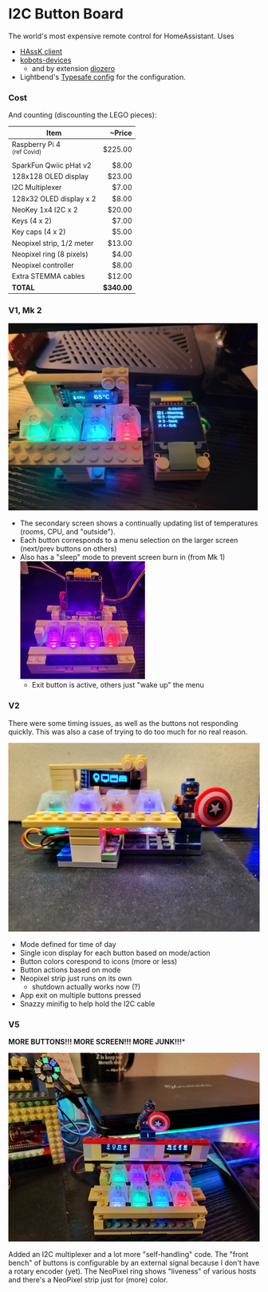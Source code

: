 # I2C Button Board

The world's most expensive remote control for HomeAssistant. Uses

- [HAssK client](https://github.com/EAGrahamJr/HAssK)
- [kobots-devices](https://github.com/EAGrahamJr/kobots-devices)
  - and by extension [diozero](https://www.diozero.com/)
- Lightbend's [Typesafe config](https://github.com/lightbend/config) for the configuration.

### Cost

And counting (discounting the LEGO pieces):

| Item                                      |      ~Price |
|-------------------------------------------|------------:|
| Raspberry Pi 4<br/><sup>(ref Covid)</sup> |     $225.00 |
| SparkFun Qwiic pHat v2                    |       $8.00 |
| 128x128 OLED display                      |      $23.00 |
| I2C Multiplexer                           |       $7.00 |
| 128x32 OLED display x 2                   |       $8.00 |
| NeoKey 1x4 I2C x 2                        |      $20.00 |
| Keys (4 x 2)                              |       $7.00 |
| Key caps (4 x 2)                          |       $5.00 |
| Neopixel strip, 1/2 meter                 |      $13.00 |
| Neopixel ring (8 pixels)                  |       $4.00 |
| Neopixel controller                       |       $8.00 |
| Extra STEMMA cables                       |      $12.00 |
| **TOTAL**                                 | **$340.00** |

### V1, Mk 2

![Holy cow!](most-expensive.jpg)

- The secondary screen shows a continually updating list of temperatures (rooms, CPU, and "outside").
- Each button corresponds to a menu selection on the larger screen (next/prev buttons on others)
- Also has a "sleep" mode to prevent screen burn in (from Mk 1)<br/>![Snooze](sleeping.jpg)
  - Exit button is active, others just "wake up" the menu

### V2

There were some timing issues, as well as the buttons not responding quickly. This was also a case of trying to do too
much for no real reason.

![Smaller](V2.png)

- Mode defined for time of day
- Single icon display for each button based on mode/action
- Button colors corespond to icons (more or less)
- Button actions based on mode
- Neopixel strip just runs on its own
  - shutdown actually works now (?)
- App exit on multiple buttons pressed
- Snazzy minifig to help hold the I2C cable

### V5

**MORE BUTTONS!!! MORE SCREEN!!! MORE JUNK!!!***

![Moar buttons](V5.png)

Added an I2C multiplexer and a lot more "self-handling" code. The "front bench" of buttons is configurable by an external signal because I don't have a rotary encoder (yet). The NeoPixel ring shows "liveness" of various hosts and there's a NeoPixel strip just for (more) color.
